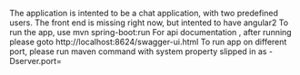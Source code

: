 The application is intented to be a chat application, with two predefined users.
The front end is missing right now, but intented to have angular2
To run the app, use mvn spring-boot:run
For api documentation , after running please goto http://localhost:8624/swagger-ui.html
To run app on different port, please run maven command with system property slipped in as -Dserver.port=<port number>
